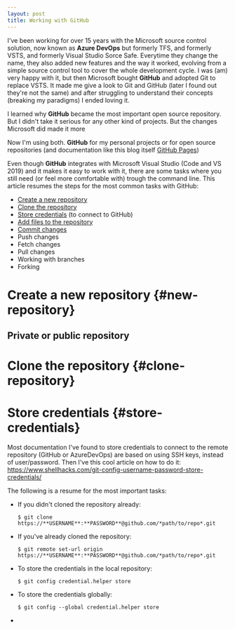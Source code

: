 ```yaml
---
layout: post
title: Working with GitHub
---
```


I've been working for over 15 years with the Microsoft source control solution, now known as **Azure DevOps** but formerly TFS, and formerly VSTS, and formerly Visual Studio Sorce Safe. Everytime they change the name, they also added new features and the way it worked, evolving from a simple source control tool to cover the whole development cycle. I was (am) very happy with it, but then Microsoft bought **GitHub** and adopted Git to replace VSTS. It made me give a look to Git and GitHub (later I found out they're not the same) and after struggling to understand their concepts (breaking my paradigms) I ended loving it.

I learned why **GitHub** became the most important open source repository. But I didn't take it serious for any other kind of projects. But the changes Microsoft did made it more

Now I'm using both. **GitHub** for my personal projects or for open source repositories (and documentation like this blog itself [GitHub Pages](https://pages.github.com/))

Even though **GitHub** integrates with Microsoft Visual Studio (Code and VS 2019) and it makes it easy to work with it, there are some tasks where you still need (or feel more comfortable with) trough the command line. This article resumes the steps for the most common tasks with GitHub:

- [Create a new repository](#new-repository)
- [Clone the repository](#clone-repository)
- [Store credentials](#store-credentials) (to connect to GitHub)
- [Add files to the repository](#add-files)
- [Commit changes](#commit-changes)
- Push changes
- Fetch changes
- Pull changes
- Working with branches
- Forking

# Create a new repository {#new-repository}

## Private or public repository

# Clone the repository {#clone-repository}

# Store credentials {#store-credentials}

Most documentation I've found to store credentials to connect to the remote repository (GitHub or AzureDevOps) are based on using SSH keys, instead of user/password. Then I've this cool article on how to do it: https://www.shellhacks.com/git-config-username-password-store-credentials/

The following is a resume for the most important tasks:

- If you didn't cloned the repository already:

  ```
  $ git clone https://**USERNAME**:**PASSWORD**@github.com/*path/to/repo*.git
  ```

- If you've already cloned the repository:

  ```
  $ git remote set-url origin https://**USERNAME**:**PASSWORD**@github.com/*path/to/repo*.git
  ```

- To store the credentials in the local repository:

  ```
  $ git config credential.helper store
  ```

- To store the credentials globally:

  ```
  $ git config --global credential.helper store
  ```

-
